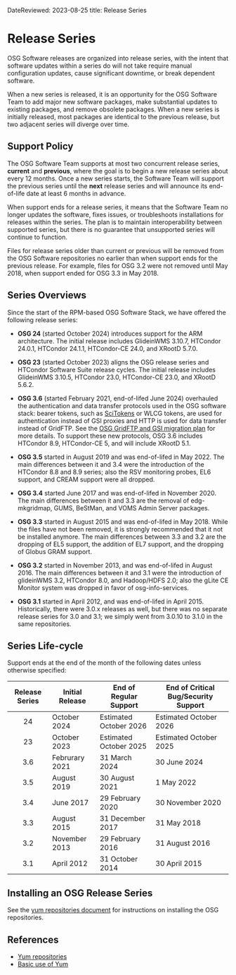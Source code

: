DateReviewed: 2023-08-25
title: Release Series

Release Series
==============

OSG Software releases are organized into release series, with the intent that software updates within a series do will
not take require manual configuration updates, cause significant downtime, or break dependent software.

When a new series is released, it is an opportunity for the OSG Software Team to add major new software packages, make
substantial updates to existing packages, and remove obsolete packages.
When a new series is initially released, most packages are identical to the previous release, but two adjacent series
will diverge over time.

Support Policy
--------------

The OSG Software Team supports at most two concurrent release series, __current__ and __previous__, where the goal is to
begin a new release series about every 12 months.
Once a new series starts, the Software Team will support the previous series until the __next__ release series and will
announce its end-of-life date at least 6 months in advance.

When support ends for a release series, it means that the Software Team no longer updates the software, fixes issues, or
troubleshoots installations for releases within the series.
The plan is to maintain interoperability between supported series, but there is no guarantee that unsupported series
will continue to function.

Files for release series older than current or previous will be removed from the OSG Software repositories no earlier
than when support ends for the previous release.
For example, files for OSG 3.2 were not removed until May 2018, when support ended for OSG 3.3 in May 2018.

Series Overviews
----------------

Since the start of the RPM-based OSG Software Stack, we have offered the following release series:

-   **OSG 24** (started October 2024) introduces support for the ARM architecture.
    The initial release includes GlideinWMS 3.10.7, HTCondor 24.0.1, HTCondor 24.1.1, HTCondor-CE 24.0, and XRootD 5.7.0.

-   **OSG 23** (started October 2023) aligns the OSG release series and HTCondor Software Suite release cycles.
    The initial release includes GlideinWMS 3.10.5, HTCondor 23.0, HTCondor-CE 23.0, and XRootD 5.6.2.

-   **OSG 3.6** (started February 2021, end-of-lifed June 2024) overhauled the authentication and data transfer 
    protocols used in the OSG software stack:
    bearer tokens, such as [SciTokens](https://scitokens.org/) or WLCG tokens, are used for authentication instead of
    GSI proxies and HTTP is used for data transfer instead of GridFTP.
    See the [OSG GridFTP and GSI migration plan](https://osg-htc.org/technology/policy/gridftp-gsi-migration/)
    for more details.
    To support these new protocols, OSG 3.6 includes HTCondor 8.9, HTCondor-CE 5, and will include XRootD 5.1.

-   **OSG 3.5** started in August 2019 and was end-of-lifed in May 2022.
    The main differences between it and 3.4 were the introduction of the HTCondor 8.8 and 8.9 series;
    also the RSV monitoring probes, EL6 support, and CREAM support were all dropped.

-   **OSG 3.4** started June 2017 and was end-of-lifed in November 2020.
    The main differences between it and 3.3 are the removal of edg-mkgridmap, GUMS, BeStMan, and VOMS Admin Server
    packages.

-   **OSG 3.3** started in August 2015 and was end-of-lifed in May 2018.
    While the files have not been removed, it is strongly recommended that it not be installed anymore.
    The main differences between 3.3 and 3.2 are the dropping of EL5 support, the addition of EL7 support, and the
    dropping of Globus GRAM support.

-   **OSG 3.2** started in November 2013, and was end-of-lifed in August 2016.
    The main differences between it and 3.1 were the introduction of glideinWMS 3.2, HTCondor 8.0, and Hadoop/HDFS 2.0;
    also the gLite CE Monitor system was dropped in favor of osg-info-services.

-   **OSG 3.1** started in April 2012, and was end-of-lifed in April 2015.
    Historically, there were 3.0.x releases as well, but there was no separate release series for 3.0 and 3.1;
    we simply went from 3.0.10 to 3.1.0 in the same repositories.

Series Life-cycle
-----------------

Support ends at the end of the month of the following dates unless otherwise specified:

| Release Series | Initial Release | End of Regular Support | End of Critical Bug/Security Support |
|:--------------:|-----------------|------------------------|--------------------------------------|
| 24             | October 2024    | Estimated October 2026 | Estimated October 2026               |
| 23             | October 2023    | Estimated October 2025 | Estimated October 2025               |
| 3.6            | Februrary 2021  | 31 March 2024          | 30 June 2024                         |
| 3.5            | August 2019     | 30 August 2021         | 1 May 2022                           |
| 3.4            | June 2017       | 29 February 2020       | 30 November 2020                     |
| 3.3            | August 2015     | 31 December 2017       | 31 May 2018                          |
| 3.2            | November 2013   | 29 February 2016       | 31 August 2016                       |
| 3.1            | April 2012      | 31 October 2014        | 30 April 2015                        |


Installing an OSG Release Series
--------------------------------

See the [yum repositories document](../common/yum.md) for instructions on installing the OSG repositories.

<a name="updating-from-old"></a>

References
----------

-   [Yum repositories](../common/yum.md)
-   [Basic use of Yum](yum-basics.md)
